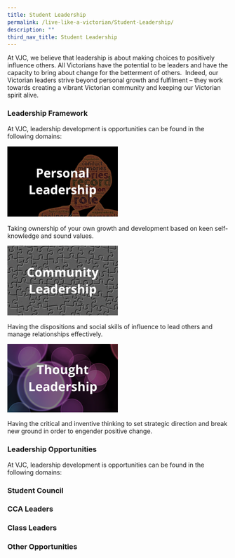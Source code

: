 ```yaml
---
title: Student Leadership
permalink: /live-like-a-victorian/Student-Leadership/
description: ""
third_nav_title: Student Leadership
---
```

At VJC, we believe that leadership is about making choices to positively influence others. All Victorians have the potential to be leaders and have the capacity to bring about change for the betterment of others.  Indeed, our Victorian leaders strive beyond personal growth and fulfilment – they work towards creating a vibrant Victorian community and keeping our Victorian spirit alive.

### Leadership Framework

At VJC, leadership development is opportunities can be found in the following domains:

<img src="/images/personal%20leadership.png" 
     style="width:50%">
		 
Taking ownership of your own growth and development based on keen self-knowledge and sound values.

<img src="/images/community%20leadership.png" 
     style="width:50%">
		 
Having the dispositions and social skills of influence to lead others and manage relationships effectively.

<img src="/images/thought%20leadership.png" 
     style="width:50%">
		 
Having the critical and inventive thinking to set strategic direction and break new ground in order to engender positive change.

### Leadership Opportunities
 
At VJC, leadership development is opportunities can be found in the following domains:

### Student Council

### CCA Leaders

### Class Leaders

### Other Opportunities 
